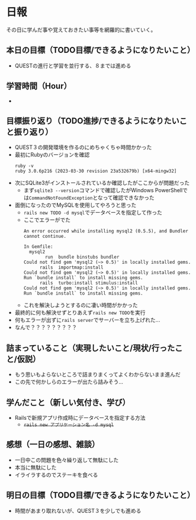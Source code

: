 # 日報
その日に学んだ事や覚えておきたい事等を網羅的に書いていく。
## 本日の目標（TODO目標/できるようになりたいこと）
- QUESTの進行と学習を並行する、８までは進める
## 学習時間（Hour）
- 
## 目標振り返り（TODO進捗/できるようになりたいこと振り返り）
- QUEST３の開発環境を作るのにめちゃくちゃ時間かかった
- 最初にRubyのバージョンを確認
  ```shell
  ruby -v
  ruby 3.0.6p216 (2023-03-30 revision 23a532679b) [x64-mingw32]
  ```
- 次にSQLite3がインストールされているか確認したがここからが問題だった
  - まず`sqlite3 --version`コマンドで確認したがWindows PowerShellでは`CommandNotFoundException`となって確認できなかった
- 面倒になったのでMySQLを使用してやろうと思った
  - `rails new TODO -d mysql`でデータベースを指定して作った
  - ここでエラーがでた
    ```shell
    An error occurred while installing mysql2 (0.5.5), and Bundler cannot continue.

    In Gemfile:
      mysql2
            run  bundle binstubs bundler
    Could not find gem 'mysql2 (~> 0.5)' in locally installed gems.
          rails  importmap:install
    Could not find gem 'mysql2 (~> 0.5)' in locally installed gems.
    Run `bundle install` to install missing gems.
          rails  turbo:install stimulus:install
    Could not find gem 'mysql2 (~> 0.5)' in locally installed gems.
    Run `bundle install` to install missing gems.
    ```
  - これを解決しようとするのに凄い時間がかかった
- 最終的に何も解決せずとりあえず`rails new TODO`を実行
- 何もエラーが出ずに`rails server`でサーバーを立ち上げれた...
- なんで？？？？？？？？？
## 詰まっていること（実現したいこと/現状/行ったこと/仮説）
- もう思いもよらないところで詰まりまくってよくわからないまま進んだ
- この先で何かしらのエラーが出たら詰みそう...
## 学んだこと（新しい気付き、学び）
- Railsで新規アプリ作成時にデータベースを指定する方法
  - ~~`rails new アプリケーション名 -d mysql`~~
## 感想（一日の感想、雑談）
- 一日中この問題を色々繰り返して無駄にした
- 本当に無駄にした
- イライラするのでステーキを食べる
## 明日の目標（TODO目標/できるようになりたいこと）
- 時間があまり取れないが、QUEST３を少しでも進める